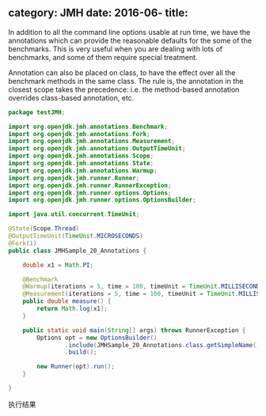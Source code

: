 category: JMH
date: 2016-06-
title:
---

In addition to all the command line options usable at run time,
we have the annotations which can provide the reasonable defaults
for the some of the benchmarks. This is very useful when you are
dealing with lots of benchmarks, and some of them require
special treatment.

Annotation can also be placed on class, to have the effect over
all the benchmark methods in the same class. The rule is, the
annotation in the closest scope takes the precedence: i.e.
the method-based annotation overrides class-based annotation,
etc.

```java
package testJMH;

import org.openjdk.jmh.annotations.Benchmark;
import org.openjdk.jmh.annotations.Fork;
import org.openjdk.jmh.annotations.Measurement;
import org.openjdk.jmh.annotations.OutputTimeUnit;
import org.openjdk.jmh.annotations.Scope;
import org.openjdk.jmh.annotations.State;
import org.openjdk.jmh.annotations.Warmup;
import org.openjdk.jmh.runner.Runner;
import org.openjdk.jmh.runner.RunnerException;
import org.openjdk.jmh.runner.options.Options;
import org.openjdk.jmh.runner.options.OptionsBuilder;

import java.util.concurrent.TimeUnit;

@State(Scope.Thread)
@OutputTimeUnit(TimeUnit.MICROSECONDS)
@Fork(1)
public class JMHSample_20_Annotations {

    double x1 = Math.PI;

    @Benchmark
    @Warmup(iterations = 5, time = 100, timeUnit = TimeUnit.MILLISECONDS)
    @Measurement(iterations = 5, time = 100, timeUnit = TimeUnit.MILLISECONDS)
    public double measure() {
        return Math.log(x1);
    }

    public static void main(String[] args) throws RunnerException {
        Options opt = new OptionsBuilder()
                .include(JMHSample_20_Annotations.class.getSimpleName())
                .build();

        new Runner(opt).run();
    }

}
```
执行结果
```java


```
